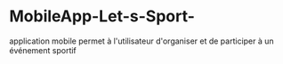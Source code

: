 # MobileApp-Let-s-Sport-
application mobile permet à l'utilisateur d'organiser et de participer à un événement sportif
